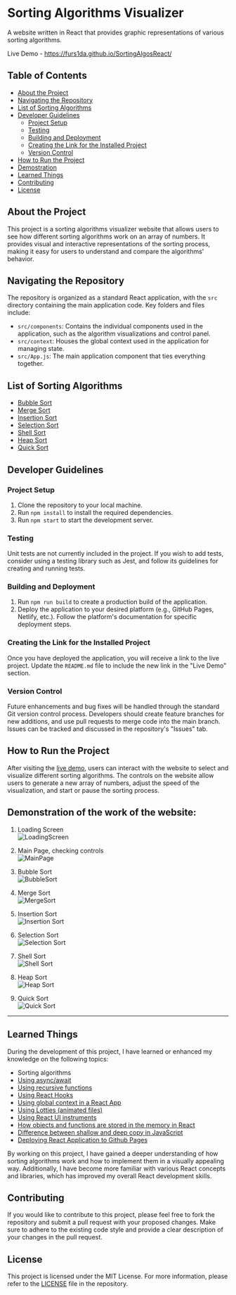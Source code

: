 # Sorting Algorithms Visualizer
A website written in React that provides graphic representations of various sorting algorithms.

Live Demo - https://furs1da.github.io/SortingAlgosReact/

## Table of Contents
- [About the Project](#about-the-project)
- [Navigating the Repository](#navigating-the-repository)
- [List of Sorting Algorithms](#list-of-sorting-algorithms)
- [Developer Guidelines](#developer-guidelines)
  - [Project Setup](#project-setup)
  - [Testing](#testing)
  - [Building and Deployment](#building-and-deployment)
  - [Creating the Link for the Installed Project](#creating-the-link-for-the-installed-project)
  - [Version Control](#version-control)
- [How to Run the Project](#how-to-run-the-project)
- [Demostration](#demonstration)
- [Learned Things](#learned-things)
- [Contributing](#contributing)
- [License](#license)

## About the Project
This project is a sorting algorithms visualizer website that allows users to see how different sorting algorithms work on an array of numbers. It provides visual and interactive representations of the sorting process, making it easy for users to understand and compare the algorithms' behavior.

## Navigating the Repository
The repository is organized as a standard React application, with the `src` directory containing the main application code. Key folders and files include:

- `src/components`: Contains the individual components used in the application, such as the algorithm visualizations and control panel.
- `src/context`: Houses the global context used in the application for managing state.
- `src/App.js`: The main application component that ties everything together.

## List of Sorting Algorithms
- [Bubble Sort](#bubble-sort)
- [Merge Sort](#merge-sort)
- [Insertion Sort](#insertion-sort)
- [Selection Sort](#selection-sort)
- [Shell Sort](#shell-sort)
- [Heap Sort](#heap-sort)
- [Quick Sort](#quick-sort)

## Developer Guidelines
### Project Setup
1. Clone the repository to your local machine.
2. Run `npm install` to install the required dependencies.
3. Run `npm start` to start the development server.

### Testing
Unit tests are not currently included in the project. If you wish to add tests, consider using a testing library such as Jest, and follow its guidelines for creating and running tests.

### Building and Deployment
1. Run `npm run build` to create a production build of the application.
2. Deploy the application to your desired platform (e.g., GitHub Pages, Netlify, etc.). Follow the platform's documentation for specific deployment steps.

### Creating the Link for the Installed Project
Once you have deployed the application, you will receive a link to the live project. Update the `README.md` file to include the new link in the "Live Demo" section.

### Version Control
Future enhancements and bug fixes will be handled through the standard Git version control process. Developers should create feature branches for new additions, and use pull requests to merge code into the main branch. Issues can be tracked and discussed in the repository's "Issues" tab.

## How to Run the Project
After visiting the [live demo](https://furs1da.github.io/SortingAlgosReact/), users can interact with the website to select and visualize different sorting algorithms. The controls on the website allow users to generate a new array of numbers, adjust the speed of the visualization, and start or pause the sorting process.


## Demonstration of the work of the website:

 1. <a>Loading Screen</a> <br />
![LoadingScreen](https://user-images.githubusercontent.com/45331164/179131427-3d75ae7a-d70c-4f0a-98cd-5c7b37bf9c57.gif)


 2. <a>Main Page, checking controls<a/> <br />
![MainPage](https://user-images.githubusercontent.com/45331164/179132183-62f5b0b7-62b3-48aa-abfd-8f78d3957481.gif)

 3. <a id="bubble-sort">Bubble Sort</a> <br />
![BubbleSort](https://user-images.githubusercontent.com/45331164/179133199-86daddd6-3482-4da5-9316-06914c16839f.gif)

 4. <a id="merge-sort">Merge Sort</a> <br />
![MergeSort](https://user-images.githubusercontent.com/45331164/179134453-eac6c885-b925-45fc-8111-a3939d07ec3e.gif)

 5. <a id="insertion-sort">Insertion Sort</a> <br />
![Insertion Sort](https://user-images.githubusercontent.com/45331164/179135971-de775cc7-605d-4fca-b539-7f44924fda92.gif)

 6. <a id="selection-sort">Selection Sort</a> <br />
![Selection Sort](https://user-images.githubusercontent.com/45331164/179142129-9d295e4b-d124-41a7-a816-5c1f70de3a08.gif)


 7. <a id="shell-sort">Shell Sort</a> <br />
![Shell Sort](https://user-images.githubusercontent.com/45331164/179142138-9753cac5-4b8b-409a-8756-de2ad877778a.gif)


 8. <a id="heap-sort">Heap Sort</a> <br />
![Heap Sort](https://user-images.githubusercontent.com/45331164/179142147-7fb4524c-816b-44e6-bbf4-8bd2c5dd5598.gif)


 9. <a id="quick-sort">Quick Sort</a> <br />
![Quick Sort](https://user-images.githubusercontent.com/45331164/179142167-fbbcd8ba-30c3-43dc-a06b-9f621e350127.gif)


<hr/>

## Learned Things
During the development of this project, I have learned or enhanced my knowledge on the following topics:

- Sorting algorithms
- [Using async/await](#using-async-await)
- [Using recursive functions](#using-recursive-functions)
- [Using React Hooks](#using-react-hooks)
- [Using global context in a React App](#using-global-context-in-a-react-app)
- [Using Lotties (animated files)](#using-lotties-animated-files)
- [Using React UI instruments](#using-react-ui-instruments)
- [How objects and functions are stored in the memory in React](#how-objects-and-functions-are-stored-in-the-memory-in-react)
- [Difference between shallow and deep copy in JavaScript](#difference-between-shallow-and-deep-copy-in-javascript)
- [Deploying React Application to Github Pages](#deploying-react-application-to-github-pages)

By working on this project, I have gained a deeper understanding of how sorting algorithms work and how to implement them in a visually appealing way. Additionally, I have become more familiar with various React concepts and libraries, which has improved my overall React development skills.

## Contributing
If you would like to contribute to this project, please feel free to fork the repository and submit a pull request with your proposed changes. Make sure to adhere to the existing code style and provide a clear description of your changes in the pull request.

## License
This project is licensed under the MIT License. For more information, please refer to the [LICENSE](LICENSE) file in the repository.


